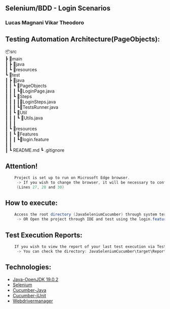 <h2 align="left"> Selenium/BDD - Login Scenarios</h2>
<h3 align="left">Lucas Magnani Vikar Theodoro</h3>

## Testing Automation Architecture(PageObjects):

📦src   
 ┣ 📂main   
 ┃ ┣ 📂java   
 ┃ ┗ 📂resources   
 ┗ 📂test   
 ┃ ┣ 📂java   
 ┃ ┃ ┗ 📂PageObjects   
 ┃ ┃ ┃ ┗📜LoginPage.java   
 ┃ ┃ ┗ 📂Steps   
 ┃ ┃ ┃ ┃📜LoginSteps.java  
 ┃ ┃ ┃ ┗📜TestsRunner.java   
 ┃ ┃ ┗ 📂Util   
 ┃ ┃ ┃ ┗ 📜Utils.java  
 ┃ ┃ ┃    
 ┃ ┗ 📂resources    
 ┃ ┃ ┗ 📂Features   
 ┃ ┃ ┃ ┗📜login.feature    
 ┃ ┃   
 ┃ ┗ README.md 
 ┗ .gitignore


## Attention!
```java
    Project is set up to run on Microsoft Edge browser. 
     -> If you wish to change the browser, it will be necessary to configure the driver in the LoginPage.java file.
     (Lines 27, 28 and 30)  
```
## How to execute:
```java
    Access the root directory (JavaSeleniumCucumber) through system terminal and run the command: ->>> mvn clean test <<<-
     -> OR Open the project through IDE and test using the login.feature and/or TestsRunner files.
```
## Test Execution Reports:
```java
    If you wish to view the report of your last test execution via TestsRunner.java, 
     -> You can check the directory: JavaSeleniumCucumber\target\Reports.
```

## Technologies:

- [Java-OpenJDK 19.0.2](https://www.java.com/pt-BR/)
- [Selenium](https://mvnrepository.com/artifact/org.seleniumhq.selenium/selenium-java/4.8.0)
- [Cucumber-Java](https://mvnrepository.com/artifact/io.cucumber/cucumber-java/7.10.0)
- [Cucumber-jUnit](https://mvnrepository.com/artifact/io.cucumber/cucumber-junit/7.10.0)
- [Webdrivermanager](https://mvnrepository.com/artifact/io.github.bonigarcia/webdrivermanager/5.3.2)